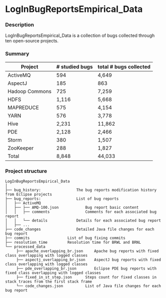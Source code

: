 # LogInBugReportsEmpirical_Data

### Description
LogInBugReportsEmpirical_Data is a collection of bugs collected through ten open-source projects.

### Summary

|Project|# studied bugs|total # bugs collected|
|---|---|---|
|ActiveMQ|594|4,649|
|AspectJ|185|863|
|Hadoop Commons|725|7,259| 
|HDFS|1,116|5,668|
|MAPREDUCE|575|4,154|
|YARN|576|3,778|
|Hive|2,231|11,862|
|PDE|2,128|2,466|
|Storm|380|1,507|
|ZooKeeper|288|1,827|
|Total|8,848|44,033|

### Project structure

```
LogInBugReportsEmpirical_Data
│
├── bug_history:				The bug reports modification history from Eclipse projects
├── bug_reports:				List of bug reports
│   ├── ActiveMQ	
│   ├── ├── AMQ-100.json			Bug report basic content
│   │   ├── comments				Comments for each associated bug report
│   │   └── details				Details for each associated bug report
│   ├── ...
├── code_changes				Detailed Java file changes for each bug report 
├── commits					List of bug fixing commits
├── resolution_time			Resolution time for BRWL and BRNL
└── processed_data
	 ├── apache_overlapping_br.json		Apache bug reports with fixed class overlapping with logged classes
	 ├── aspectj_overlapping_br.json	AspectJ bug reports with fixed class overlapping with logged classes
	 ├── pde_overlapping_br.json		Eclipse PDE bug reports with fixed class overlapping with logged classes
	 ├── fixed_in_st_step.json		Steps count for fixed classes in stack traces from the first stack frame
	 └── code_changes.json			List of Java file changes for each bug report
```
